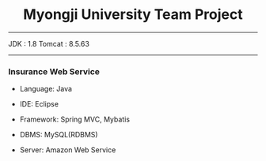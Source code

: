 # <center>Myongji University Team Project</center>

***
  JDK : 1.8
  Tomcat : 8.5.63
***

### Insurance Web Service

* Language: Java 

* IDE: Eclipse

* Framework: Spring MVC, Mybatis

* DBMS: MySQL(RDBMS)

* Server: Amazon Web Service
